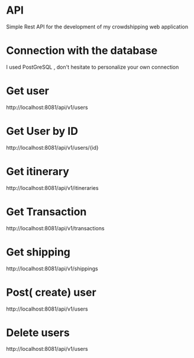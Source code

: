 # API
Simple Rest API for the development of my crowdshipping web application
# Connection with the database 
I used PostGreSQL , don't hesitate to personalize your own connection
# Get user
http://localhost:8081/api/v1/users
# Get User by ID
http://localhost:8081/api/v1/users/{id}
# Get itinerary
http://localhost:8081/api/v1/itineraries
# Get Transaction 
http://localhost:8081/api/v1/transactions
# Get shipping 
http://localhost:8081/api/v1/shippings
# Post( create) user
http://localhost:8081/api/v1/users
# Delete users
http://localhost:8081/api/v1/users

